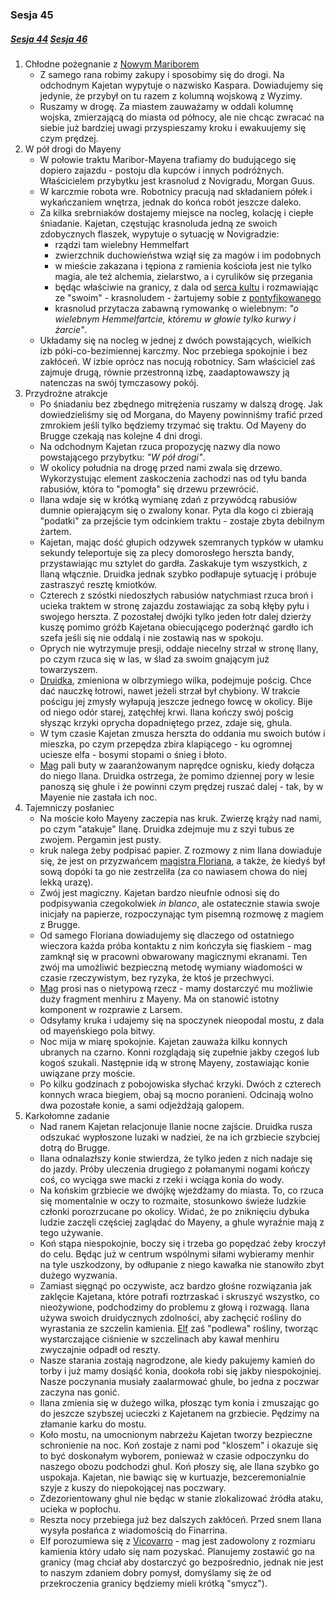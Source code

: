 ### Sesja 45
##### [Sesja 44](#sesja-44) [Sesja 46](#sesja-46)
1. Chłodne pożegnanie z [Nowym Mariborem](Maribor)
    - Z samego rana robimy zakupy i sposobimy się do drogi. Na odchodnym Kajetan wypytuje o nazwisko Kaspara. Dowiadujemy się jedynie, że przybył on tu razem z kolumną wojskową z Wyzimy.
    - Ruszamy w drogę. Za miastem zauważamy w oddali kolumnę wojska, zmierzającą do miasta od północy, ale nie chcąc zwracać na siebie już bardziej uwagi przyspieszamy kroku i ewakuujemy się czym prędzej.
2. W pół drogi do Mayeny
    - W połowie traktu Maribor-Mayena trafiamy do budującego się dopiero zajazdu - postoju dla kupców i innych podróżnych. Właścicielem przybytku jest krasnolud z Novigradu, Morgan Guus.
    - W karczmie robota wre. Robotnicy pracują nad składaniem półek i wykańczaniem wnętrza, jednak do końca robót jeszcze daleko.
    - Za kilka srebrniaków dostajemy miejsce na nocleg, kolację i ciepłe śniadanie. Kajetan, częstując krasnoluda jedną ze swoich zdobycznych flaszek, wypytuje o sytuację w Novigradzie:
        - rządzi tam wielebny Hemmelfart
        - zwierzchnik duchowieństwa wziął się za magów i im podobnych
        - w mieście zakazana i tępiona z ramienia kościoła jest nie tylko magia, ale też alchemia, zielarstwo, a i cyrulików się przegania
        - będąc właściwie na granicy, z dala od [serca kultu](Novigrad) i rozmawiając ze "swoim" - krasnoludem - żartujemy sobie z [pontyfikowanego](Hemmelfart)
        - krasnolud przytacza zabawną rymowankę o wielebnym: _"o wielebnym Hemmelfartcie, któremu w głowie tylko kurwy i żarcie"_.
    - Układamy się na nocleg w jednej z dwóch powstających, wielkich izb póki-co-bezimiennej karczmy. Noc przebiega spokojnie i bez zakłóceń. W izbie oprócz nas nocują robotnicy. Sam właściciel zaś zajmuje drugą, równie przestronną izbę, zaadaptowawszy ją natenczas na swój tymczasowy pokój.
3. Przydrożne atrakcje
    - Po śniadaniu bez zbędnego mitrężenia ruszamy w dalszą drogę. Jak dowiedzieliśmy się od Morgana, do Mayeny powinniśmy trafić przed zmrokiem jeśli tylko będziemy trzymać się traktu. Od Mayeny do Brugge czekają nas kolejne 4 dni drogi.
    - Na odchodnym Kajetan rzuca propozycję nazwy dla nowo powstającego przybytku: _"W pół drogi"_.
    - W okolicy południa na drogę przed nami zwala się drzewo. Wykorzystując element zaskoczenia zachodzi nas od tyłu banda rabusiów, która to "pomogła" się drzewu przewrócić.
    - Ilana wdaje się w krótką wymianę zdań z przywódcą rabusiów dumnie opierającym się o zwalony konar. Pyta dla kogo ci zbierają "podatki" za przejście tym odcinkiem traktu - zostaje zbyta debilnym żartem.
    - Kajetan, mając dość głupich odzywek szemranych typków w ułamku sekundy teleportuje się za plecy domorosłego herszta bandy, przystawiając mu sztylet do gardła. Zaskakuje tym wszystkich, z Ilaną włącznie. Druidka jednak szybko podłapuje sytuację i próbuje zastraszyć resztę kmiotków.
    - Czterech z szóstki niedoszłych rabusiów natychmiast rzuca broń i ucieka traktem w stronę zajazdu zostawiając za sobą kłęby pyłu i swojego herszta. Z pozostałej dwójki tylko jeden łotr dalej dzierży kuszę pomimo gróźb Kajetana obiecującego poderżnąć gardło ich szefa jeśli się nie oddalą i nie zostawią nas w spokoju.
    - Oprych nie wytrzymuje presji, oddaje niecelny strzał w stronę Ilany, po czym rzuca się w las, w ślad za swoim gnającym już towarzyszem. 
    - [Druidka](Ilana), zmieniona w olbrzymiego wilka, podejmuje pościg. Chce dać nauczkę łotrowi, nawet jeżeli strzał był chybiony. W trakcie pościgu jej zmysły wyłapują jeszcze jednego łowcę w okolicy. Bije od niego odór starej, zatęchłej krwi. Ilana kończy swój pościg słysząc krzyki oprycha dopadniętego przez, zdaje się, ghula.
    - W tym czasie Kajetan zmusza herszta do oddania mu swoich butów i mieszka, po czym przepędza zbira klapiącego - ku ogromnej uciesze elfa - bosymi stopami o śnieg i błoto. 
    - [Mag](Kajetan) pali buty w zaaranżowanym naprędce ognisku, kiedy dołącza do niego Ilana. Druidka ostrzega, że pomimo dziennej pory w lesie panoszą się ghule i że powinni czym prędzej ruszać dalej - tak, by w Mayenie nie zastała ich noc.
4. Tajemniczy posłaniec
    - Na moście koło Mayeny zaczepia nas kruk. Zwierzę krąży nad nami, po czym "atakuje" Ilanę. Druidka zdejmuje mu z szyi tubus ze zwojem. Pergamin jest pusty.
    - kruk nalega żeby podpisać papier. Z rozmowy z nim Ilana dowiaduje się, że jest on przyzwańcem [magistra Floriana](Florian), a także, że kiedyś był sową dopóki ta go nie zestrzeliła (za co nawiasem chowa do niej lekką urazę).
    - Zwój jest magiczny. Kajetan bardzo nieufnie odnosi się do podpisywania czegokolwiek _in blanco_, ale ostatecznie stawia swoje inicjały na papierze, rozpoczynając tym pisemną rozmowę z magiem z Brugge.
    - Od samego Floriana dowiadujemy się dlaczego od ostatniego wieczora każda próba kontaktu z nim kończyła się fiaskiem - mag zamknął się w pracowni obwarowany magicznymi ekranami. Ten zwój ma umożliwić bezpieczną metodę wymiany wiadomości w czasie rzeczywistym, bez ryzyka, że ktoś je przechwyci.
    - [Mag](Florian) prosi nas o nietypową rzecz - mamy dostarczyć mu możliwie duży fragment menhiru z Mayeny. Ma on stanowić istotny komponent w rozprawie z Larsem.
    - Odsyłamy kruka i udajemy się na spoczynek nieopodal mostu, z dala od mayeńskiego pola bitwy.
    - Noc mija w miarę spokojnie. Kajetan zauważa kilku konnych ubranych na czarno. Konni rozglądają się zupełnie jakby czegoś lub kogoś szukali. Następnie idą w stronę Mayeny, zostawiając konie uwiązane przy moście.
    - Po kilku godzinach z pobojowiska słychać krzyki. Dwóch z czterech konnych wraca biegiem, obaj są mocno poranieni. Odcinają wolno dwa pozostałe konie, a sami odjeżdżają galopem.
5. Karkołomne zadanie
    - Nad ranem Kajetan relacjonuje Ilanie nocne zajście. Druidka rusza odszukać wypłoszone luzaki w nadziei, że na ich grzbiecie szybciej dotrą do Brugge.
    - Ilana odnalazłszy konie stwierdza, że tylko jeden z nich nadaje się do jazdy. Próby uleczenia drugiego z połamanymi nogami kończy coś, co wyciąga swe macki z rzeki i wciąga konia do wody.
    - Na końskim grzbiecie we dwójkę wjeżdżamy do miasta. To, co rzuca się momentalnie w oczy to rozmaite, stosunkowo świeże ludzkie członki porozrzucane po okolicy. Widać, że po zniknięciu dybuka ludzie zaczęli częściej zaglądać do Mayeny, a ghule wyraźnie mają z tego używanie.
    - Koń stąpa niespokojnie, boczy się i trzeba go popędzać żeby kroczył do celu. Będąc już w centrum wspólnymi siłami wybieramy menhir na tyle uszkodzony, by odłupanie z niego kawałka nie stanowiło zbyt dużego wyzwania.
    - Zamiast sięgnąć po oczywiste, acz bardzo głośne rozwiązania jak zaklęcie Kajetana, które potrafi roztrzaskać i skruszyć wszystko, co nieożywione, podchodzimy do problemu z głową i rozwagą. Ilana używa swoich druidycznych zdolności, aby zachęcić rośliny do wyrastania ze szczelin kamienia. [Elf](Kajetan) zaś "podlewa" rośliny, tworząc wystarczające ciśnienie w szczelinach aby kawał menhiru zwyczajnie odpadł od reszty.
    - Nasze starania zostają nagrodzone, ale kiedy pakujemy kamień do torby i już mamy dosiąść konia, dookoła robi się jakby niespokojniej. Nasze poczynania musiały zaalarmować ghule, bo jedna z poczwar zaczyna nas gonić.
    - Ilana zmienia się w dużego wilka, płosząc tym konia i zmuszając go do jeszcze szybszej ucieczki z Kajetanem na grzbiecie. Pędzimy na złamanie karku do mostu.
    - Koło mostu, na umocnionym nabrzeżu Kajetan tworzy bezpieczne schronienie na noc. Koń zostaje z nami pod "kloszem" i okazuje się to być doskonałym wyborem, ponieważ w czasie odpoczynku do naszego obozu podchodzi ghul. Koń płoszy się, ale Ilana szybko go uspokaja. Kajetan, nie bawiąc się w kurtuazje, bezceremonialnie szyje z kuszy do niepokojącej nas poczwary.
    - Zdezorientowany ghul nie będąc w stanie zlokalizować źródła ataku, ucieka w popłochu.
    - Reszta nocy przebiega już bez dalszych zakłóceń. Przed snem Ilana wysyła posłańca z wiadomością do Finarrina.
    - Elf porozumiewa się z [Vicovarro](Florian) - mag jest zadowolony z rozmiaru kamienia który udało się nam pozyskać. Planujemy zostawić go na granicy (mag chciał aby dostarczyć go bezpośrednio, jednak nie jest to naszym zdaniem dobry pomysł, domyślamy się że od przekroczenia granicy będziemy mieli krótką "smycz").

